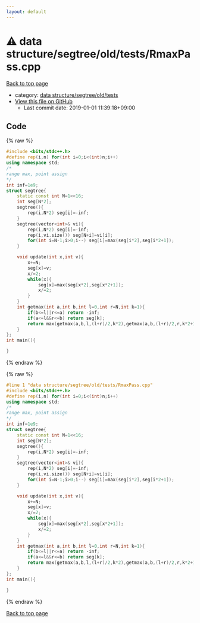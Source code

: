 ```yaml
---
layout: default
---
```


<!-- mathjax config similar to math.stackexchange -->
<script type="text/javascript" async
  src="https://cdnjs.cloudflare.com/ajax/libs/mathjax/2.7.5/MathJax.js?config=TeX-MML-AM_CHTML">
</script>
<script type="text/x-mathjax-config">
  MathJax.Hub.Config({
    TeX: { equationNumbers: { autoNumber: "AMS" }},
    tex2jax: {
      inlineMath: [ ['$','$'] ],
      processEscapes: true
    },
    "HTML-CSS": { matchFontHeight: false },
    displayAlign: "left",
    displayIndent: "2em"
  });
</script>

<script type="text/javascript" src="https://cdnjs.cloudflare.com/ajax/libs/jquery/3.4.1/jquery.min.js"></script>
<script src="https://cdn.jsdelivr.net/npm/jquery-balloon-js@1.1.2/jquery.balloon.min.js" integrity="sha256-ZEYs9VrgAeNuPvs15E39OsyOJaIkXEEt10fzxJ20+2I=" crossorigin="anonymous"></script>
<script type="text/javascript" src="../../../../../assets/js/copy-button.js"></script>
<link rel="stylesheet" href="../../../../../assets/css/copy-button.css" />


# :warning: data structure/segtree/old/tests/RmaxPass.cpp

<a href="../../../../../index.html">Back to top page</a>

* category: <a href="../../../../../index.html#1640c839eda6cc5d1d5d19f7d1867e25">data structure/segtree/old/tests</a>
* <a href="{{ site.github.repository_url }}/blob/master/data structure/segtree/old/tests/RmaxPass.cpp">View this file on GitHub</a>
    - Last commit date: 2019-01-01 11:39:18+09:00




## Code

<a id="unbundled"></a>
{% raw %}
```cpp
#include <bits/stdc++.h>
#define rep(i,n) for(int i=0;i<(int)n;i++)
using namespace std;
/*
range max, point assign
*/
int inf=1e9;
struct segtree{
	static const int N=1<<16;
	int seg[N*2];
	segtree(){
		rep(i,N*2) seg[i]=-inf;
	}
	segtree(vector<int>& vi){
		rep(i,N*2) seg[i]=-inf;
		rep(i,vi.size()) seg[N+i]=vi[i];
		for(int i=N-1;i>0;i--) seg[i]=max(seg[i*2],seg[i*2+1]);
	}

	void update(int x,int v){
		x+=N;
		seg[x]=v;
		x/=2;
		while(x){
			seg[x]=max(seg[x*2],seg[x*2+1]);
			x/=2;
		}
	}
	int getmax(int a,int b,int l=0,int r=N,int k=1){
		if(b<=l||r<=a) return -inf;
		if(a<=l&&r<=b) return seg[k];
		return max(getmax(a,b,l,(l+r)/2,k*2),getmax(a,b,(l+r)/2,r,k*2+1));
	}
};
int main(){

}
```
{% endraw %}

<a id="bundled"></a>
{% raw %}
```cpp
#line 1 "data structure/segtree/old/tests/RmaxPass.cpp"
#include <bits/stdc++.h>
#define rep(i,n) for(int i=0;i<(int)n;i++)
using namespace std;
/*
range max, point assign
*/
int inf=1e9;
struct segtree{
	static const int N=1<<16;
	int seg[N*2];
	segtree(){
		rep(i,N*2) seg[i]=-inf;
	}
	segtree(vector<int>& vi){
		rep(i,N*2) seg[i]=-inf;
		rep(i,vi.size()) seg[N+i]=vi[i];
		for(int i=N-1;i>0;i--) seg[i]=max(seg[i*2],seg[i*2+1]);
	}

	void update(int x,int v){
		x+=N;
		seg[x]=v;
		x/=2;
		while(x){
			seg[x]=max(seg[x*2],seg[x*2+1]);
			x/=2;
		}
	}
	int getmax(int a,int b,int l=0,int r=N,int k=1){
		if(b<=l||r<=a) return -inf;
		if(a<=l&&r<=b) return seg[k];
		return max(getmax(a,b,l,(l+r)/2,k*2),getmax(a,b,(l+r)/2,r,k*2+1));
	}
};
int main(){

}

```
{% endraw %}

<a href="../../../../../index.html">Back to top page</a>

